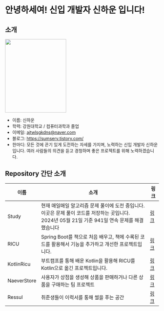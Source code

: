 # 안녕하세여! 신입 개발자 신하운 입니다!

## 소개
<img src="https://github.com/tlsgkdns/tlsgkdns/assets/24753709/502f6bd9-6437-4688-836b-e3c695eb9bdd" width=200 height=240 /><br>
- 이름: 신하운
- 학력: 강원대학교 / 컴퓨터과학과 졸업
- 이메일: ajtwlsgkdns@naver.com <br>
- 블로그: https://sumserv.tistory.com/
- 한마디: 모든 것에 끈기 있게 도전하는 자세를 가지며, 노력하는 신입 개발자 신하운입니다. 여러 사람들의 의견을 듣고 경청하며 좋은 프로젝트를 위해 노력하겠습니다.

## Repository 간단 소개
| 이름 | 소개 | 링크 |
| --- | --- | --- |
| Study | 현재 매일매일 알고리즘 문제 풀이에 도전 중입니다. 이곳은 문제 풀이 코드를 저장하는 곳입니다.<br>2024년 05월 21일 기준 941일 연속 문제를 해결했습니다 | [링크](https://github.com/tlsgkdns/study) |
| RICU | Spring Boot를 책으로 처음 배우고, 책에 수록된 코드를 활용해서 기능을 추가하고 개선한 프로젝트입니다. | [링크](https://github.com/tlsgkdns/ricu) |
| KotlinRicu | 부트캠프를 통해 배운 Kotlin을 활용해 RICU를 Kotlin으로 옮긴 프로젝트입니다. | [링크](https://github.com/tlsgkdns/RicuKotlin) |
| NaeverStore | 사용자가 상점을 생성해 상품을 판매하거나 다른 상품을 구매하는 팀 프로젝트 | [링크](https://github.com/tlsgkdns/NaeverStore) |
| Ressul | 취준생들이 이력서를 통해 썰을 푸는 공간 | [링크](https://github.com/tlsgkdns/Ressul) |
